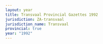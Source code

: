 ```yaml
---
layout: year
title: Transvaal Provincial Gazettes 1992
jurisdiction: ZA-transvaal
jurisdiction_name: Transvaal
provincial: true
year: "1992"
---
```

